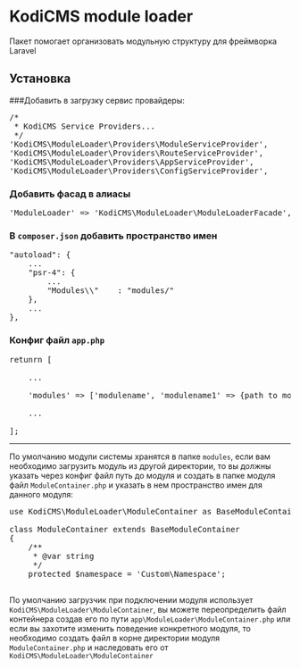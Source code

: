 # KodiCMS module loader

Пакет помогает организовать модульную структуру для фреймворка Laravel

## Установка

###Добавить в загрузку сервис провайдеры:
<pre>
/*
 * KodiCMS Service Providers...
 */
'KodiCMS\ModuleLoader\Providers\ModuleServiceProvider',
'KodiCMS\ModuleLoader\Providers\RouteServiceProvider',
'KodiCMS\ModuleLoader\Providers\AppServiceProvider',
'KodiCMS\ModuleLoader\Providers\ConfigServiceProvider',
</pre>

### Добавить фасад в алиасы

<pre>
'ModuleLoader' => 'KodiCMS\ModuleLoader\ModuleLoaderFacade',
</pre>


### В `composer.json` добавить пространство имен
<pre>
"autoload": {
	...
	"psr-4": {
		...
		"Modules\\"    : "modules/"
	},
	...
},
</pre>

### Конфиг файл `app.php` 
<pre>
retunrn [

	...

	'modules' => ['modulename', 'modulename1' => {path to module}]	
	
	...

];
</pre>

----------

По умолчанию модули системы хранятся в папке `modules`, если вам необходимо загрузить модуль из другой директории, то вы должны указать через конфиг файл путь до модуля и создать в папке модуля файл `ModuleContainer.php` и указать в нем пространство имен для данного модуля:

<pre>
use KodiCMS\ModuleLoader\ModuleContainer as BaseModuleContainer;

class ModuleContainer extends BaseModuleContainer
{
	/**
	 * @var string
	 */
	protected $namespace = 'Custom\Namespace';

</pre>

По умолчанию загрузчик при подключении модуля использует `KodiCMS\ModuleLoader\ModuleContainer`, вы можете переопределить файл контейнера создав его по пути `app\ModuleLoader\ModuleContainer.php` или если вы захотите изменить поведение конкретного модуля, то необходимо создать файл в корне директории модуля `ModuleContainer.php` и наследовать его от `KodiCMS\ModuleLoader\ModuleContainer`